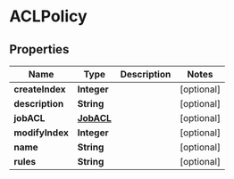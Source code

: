 

# ACLPolicy


## Properties

Name | Type | Description | Notes
------------ | ------------- | ------------- | -------------
**createIndex** | **Integer** |  |  [optional]
**description** | **String** |  |  [optional]
**jobACL** | [**JobACL**](JobACL.md) |  |  [optional]
**modifyIndex** | **Integer** |  |  [optional]
**name** | **String** |  |  [optional]
**rules** | **String** |  |  [optional]



